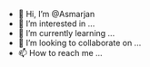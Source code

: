 - 👋 Hi, I’m @Asmarjan
- 👀 I’m interested in ...
- 🌱 I’m currently learning ...
- 💞️ I’m looking to collaborate on ...
- 📫 How to reach me ...

<!---
Asmarjan/Asmarjan is a ✨ special ✨ repository because its `README.md` (this file) appears on your GitHub profile.
You can click the Preview link to take a look at your changes.
--->
